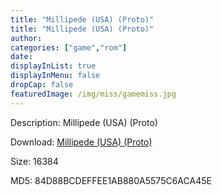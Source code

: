 ```yaml
---
title: "Millipede (USA) (Proto)"
title: "Millipede (USA) (Proto)"
author: 
categories: ["game","rom"]
date: 
displayInList: true
displayInMenu: false
dropCap: false
featuredImage: /img/miss/gamemiss.jpg
---
```


Description: Millipede (USA) (Proto)

Download: <a href="https://kknackGearCT.ctfile.com/fs/2629127-327667831" target = "_blank" rel = "nofollow" > Millipede (USA) (Proto)</a>

Size: 16384

MD5: 84D88BCDEFFEE1AB880A5575C6ACA45E


